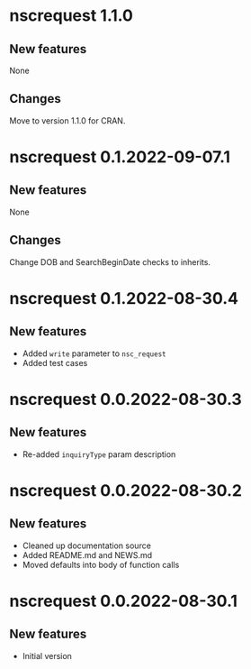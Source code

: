 # nscrequest 1.1.0

## New features

None

## Changes

Move to version 1.1.0 for CRAN.

# nscrequest 0.1.2022-09-07.1

## New features

None

## Changes

Change DOB and SearchBeginDate checks to inherits.

# nscrequest 0.1.2022-08-30.4

## New features

* Added `write` parameter to `nsc_request`
* Added test cases

# nscrequest 0.0.2022-08-30.3

## New features

* Re-added `inquiryType` param description

# nscrequest 0.0.2022-08-30.2

## New features

* Cleaned up documentation source
* Added README.md and NEWS.md
* Moved defaults into body of function calls

# nscrequest 0.0.2022-08-30.1

## New features

* Initial version
